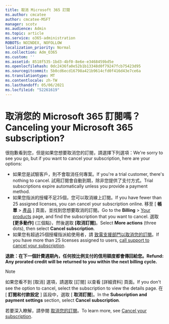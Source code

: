 ```yaml
---
title: 取消 Microsoft 365 訂閱
ms.author: cmcatee
author: cmcatee-MSFT
manager: scotv
ms.audience: Admin
ms.topic: article
ms.service: o365-administration
ROBOTS: NOINDEX, NOFOLLOW
localization_priority: Normal
ms.collection: Adm_O365
ms.custom: ''
ms.assetid: 8518f535-1bd3-4bf0-8e6e-e3468459bd5e
ms.openlocfilehash: 0dc2436fa0e52b1b13348d0f79247fcb75423d95
ms.sourcegitcommit: 5b0cd6ecd16798a421b9614cfd0f416d43e7ce6a
ms.translationtype: MT
ms.contentlocale: zh-TW
ms.lasthandoff: 05/06/2021
ms.locfileid: "52261619"
---
```

# <a name="canceling-your-microsoft-365-subscription"></a><span data-ttu-id="e41e3-102">取消您的 Microsoft 365 訂閱嗎？</span><span class="sxs-lookup"><span data-stu-id="e41e3-102">Canceling your Microsoft 365 subscription?</span></span>

<span data-ttu-id="e41e3-103">很抱歉看到您，但是如果您想要取消您的訂閱，請選擇下列選項：</span><span class="sxs-lookup"><span data-stu-id="e41e3-103">We're sorry to see you go, but if you want to cancel your subscription, here are your options:</span></span>
  
- <span data-ttu-id="e41e3-104">如果您是試驗客戶，則不會取消任何專案。</span><span class="sxs-lookup"><span data-stu-id="e41e3-104">If you're a trial customer, there's nothing to cancel.</span></span> <span data-ttu-id="e41e3-105">試用訂閱會自動到期，除非您提供了支付方式。</span><span class="sxs-lookup"><span data-stu-id="e41e3-105">Trial subscriptions expire automatically unless you provide a payment method.</span></span>
- <span data-ttu-id="e41e3-106">如果您指派的授權不足25個，您可以取消線上訂閱。</span><span class="sxs-lookup"><span data-stu-id="e41e3-106">If you have fewer than 25 assigned licenses, you can cancel your subscription online.</span></span> <span data-ttu-id="e41e3-107">移至 [ **帳單** \> [產品](https://go.microsoft.com/fwlink/p/?linkid=842054) ] 頁面，並找到您想要取消的訂閱。</span><span class="sxs-lookup"><span data-stu-id="e41e3-107">Go to the **Billing** \> [Your products](https://go.microsoft.com/fwlink/p/?linkid=842054) page, and find the subscription that you want to cancel.</span></span> <span data-ttu-id="e41e3-108">選取 **[更多動作]** (三個點)，然後選取 **[取消訂閱]**。</span><span class="sxs-lookup"><span data-stu-id="e41e3-108">Select **More actions** (three dots), then select **Cancel subscription**.</span></span>
- <span data-ttu-id="e41e3-109">如果您有超過25個授權指派給使用者，請 [致電支援部門以取消您的訂閱](/microsoft-365/admin/contact-support-for-business-products?view=o365-worldwide)。</span><span class="sxs-lookup"><span data-stu-id="e41e3-109">If you have more than 25 licenses assigned to users, [call support to cancel your subscription](/microsoft-365/admin/contact-support-for-business-products?view=o365-worldwide).</span></span>

<span data-ttu-id="e41e3-110">**退款：在下一個計費週期內，任何按比例支付的信用額度都會傳回給您。**</span><span class="sxs-lookup"><span data-stu-id="e41e3-110">**Refund: Any prorated credit will be returned to you within the next billing cycle.**</span></span>

> [!NOTE]
> <span data-ttu-id="e41e3-111">如果您看不到 [取消] 選項，請選取 [訂閱] 以查看 [詳細資料] 頁面。</span><span class="sxs-lookup"><span data-stu-id="e41e3-111">If you don't see the option to cancel, select the subscription to view the details page.</span></span> <span data-ttu-id="e41e3-112">在 [ **訂閱和付款設定** ] 區段中，選取 [ **取消訂閱**]。</span><span class="sxs-lookup"><span data-stu-id="e41e3-112">In the **Subscription and payment settings** section, select **Cancel subscription**.</span></span>

<span data-ttu-id="e41e3-113">若要深入瞭解，請參閱 [取消您的訂閱](https://docs.microsoft.com/microsoft-365/commerce/subscriptions/cancel-your-subscription)。</span><span class="sxs-lookup"><span data-stu-id="e41e3-113">To learn more, see [Cancel your subscription](https://docs.microsoft.com/microsoft-365/commerce/subscriptions/cancel-your-subscription).</span></span>